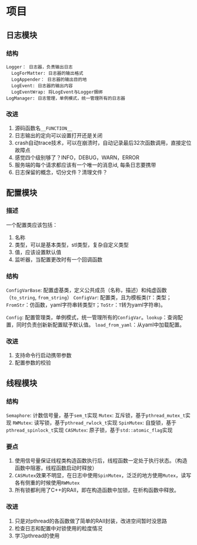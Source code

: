 # 项目

## 日志模块

### 结构
```
Logger： 日志器，负责输出日志
  LogForMatter: 日志器的输出格式
  LogAppender： 日志器的输出目的地
  LogEvent: 日志器的输出内容
  LogEventWrap: 将LogEvent与Logger捆绑
LogManager: 日志管理，单例模式，统一管理所有的日志器
```

### 改进

1. 源码函数名`__FUNCTION__`
2. 日志输出的定向可以设置打开还是关闭
3. crash自动trace技术，可以在崩溃时，自动记录最后32次函数调用，直接定位故障点
4. 感觉四个级别够了？INFO，DEBUG，WARN，ERROR
5. 服务端的每个请求都应该有一个唯一的消息id, 每条日志要携带
6. 日志保留的概念，切分文件？清理文件？

## 配置模块

### 描述

一个配置类应该包括：
1. 名称
2. 类型，可以是基本类型，stl类型，复杂自定义类型
3. 值，应该设置默认值
4. 监听器，当配置更改时有一个回调函数

### 结构

`ConfigVarBase`: 配置虚基类，定义公共成员（名称，描述）和纯虚函数（`to_string`, `from_string`）
`ConfigVar`: 配置类，且为模板类(`T`：类型；`FromStr`：仿函数，yaml字符串转类型`T`；`ToStr`：`T`转为yaml字符串)。

`Config`: 配置管理类，单例模式，统一管理所有的`ConfigVar`。`lookup`：查询配置，同时负责创新新配置赋予默认值。
`load_from_yaml`：从yaml中加载配置。

### 改进

1. 支持命令行启动携带参数
2. 配置参数的校验

## 线程模块

### 结构

`Semaphore`: 计数信号量，基于`sem_t`实现
`Mutex`: 互斥锁，基于`pthread_mutex_t`实现
`RWMutex`: 读写锁，基于`pthread_rwlock_t`实现
`SpinMutex`: 自旋锁，基于`pthread_spinlock_t`实现
`CASMutex`: 原子锁，基于`std::atomic_flag`实现

### 要点

1. 使用信号量保证线程类构造函数执行后，线程函数一定处于执行状态。（构造函数中阻塞，线程函数启动时释放）
2. `CASMutex`效果不明显，在日志中使用`SpinMutex`，泛泛的地方使用`Mutex`，读写各有侧重的时候使用`RWMutex`
3. 所有锁都利用了C++的RAII，即在构造函数中加锁，在析构函数中释放。

### 改进

1. 只是对pthread的各函数做了简单的RAII封装，改进空间暂时没思路
2. 检查日志和配置中对锁使用的粒度情况
3. 学习pthread的使用
